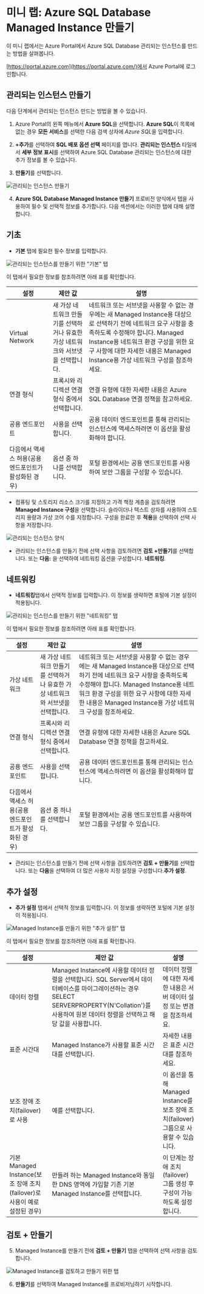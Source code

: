 ﻿# 미니 랩: Azure SQL Database Managed Instance 만들기

이 미니 랩에서는 Azure Portal에서 Azure SQL Database 관리되는 인스턴스를 만드는 방법을 살펴봅니다.

[https://portal.azure.com](https://portal.azure.com/)에서 Azure Portal에 로그인합니다.

## 관리되는 인스턴스 만들기

다음 단계에서 관리되는 인스턴스 만드는 방법을 볼 수 있습니다.

1. Azure Portal의 왼쪽 메뉴에서 **Azure SQL**을 선택합니다. **Azure SQL**이 목록에 없는 경우 **모든 서비스**를 선택한 다음 검색 상자에 *Azure SQL*을 입력합니다.

2. **+추가**를 선택하여 **SQL 배포 옵션 선택** 페이지를 엽니다. **관리되는 인스턴스** 타일에서 **세부 정보 표시**를 선택하여 Azure SQL Database 관리되는 인스턴스에 대한 추가 정보를 볼 수 있습니다.

3. **만들기**를 선택합니다.

![관리되는 인스턴스 만들기](../../Linked_Image_Files/demo_managed_sql_image1.png)

4. **Azure SQL Database Managed Instance 만들기** 프로비전 양식에서 탭을 사용하여 필수 및 선택적 정보를 추가합니다. 다음 섹션에서는 이러한 탭에 대해 설명합니다.

## 기초

* **기본** 탭에 필요한 필수 정보를 입력합니다.

![관리되는 인스턴스를 만들기 위한 "기본" 탭](../../Linked_Image_Files/demo_managed_sql_image2.png)

이 탭에서 필요한 정보를 참조하려면 아래 표를 확인합니다.

| 설정 | 제안 값 | 설명  |
|---------------------------------------------------|---------------------------------------------------------------------------------|-------------------------------------------------------------------------------------------------------------------------------------------------------------------------------------------------------------------------------------------------------------------------------------------------------------------------------------------------------------------------------------------------------------------------------------------------------------------------------------------------------------------------------------------------------------------------------------------------------------------------------------------------------------------------------------------------------------|
| Virtual Network | 새 가상 네트워크 만들기를 선택하거나 유효한 가상 네트워크와 서브넷을 선택합니다. | 네트워크 또는 서브넷을 사용할 수 없는 경우에는 새 Managed Instance용 대상으로 선택하기 전에 네트워크 요구 사항을 충족하도록 수정해야 합니다. Managed Instance용 네트워크 환경 구성을 위한 요구 사항에 대한 자세한 내용은 Managed Instance용 가상 네트워크 구성을 참조하세요. |
| 연결 형식 | 프록시와 리디렉션 연결 형식 중에서 선택합니다. | 연결 유형에 대한 자세한 내용은 Azure SQL Database 연결 정책을 참고하세요. |
| 공용 엔드포인트 | 사용을 선택합니다. | 공용 데이터 엔드포인트를 통해 관리되는 인스턴스에 액세스하려면 이 옵션을 활성화해야 합니다. |
| 다음에서 액세스 허용(공용 엔드포인트가 활성화된 경우) | 옵션 중 하나를 선택합니다. | 포털 환경에서는 공용 엔드포인트를 사용하여 보안 그룹을 구성할 수 있습니다. <br>  |


* 컴퓨팅 및 스토리지 리소스 크기를 지정하고 가격 책정 계층을 검토하려면 **Managed Instance 구성**을 선택합니다. 슬라이더나 텍스트 상자를 사용하여 스토리지 용량과 가상 코어 수를 지정합니다. 구성을 완료한 후 **적용**을 선택하여 선택 사항을 저장합니다.

![관리되는 인스턴스 양식](../../Linked_Image_Files/demo_managed_sql_image3.png)

* 관리되는 인스턴스를 만들기 전에 선택 사항을 검토하려면 **검토 +만들기**를 선택합니다. 또는 **다음:** 을 선택하여 네트워킹 옵션을 구성합니다. **네트워킹**.

## 네트워킹

* **네트워킹**탭에서 선택적 정보를 입력합니다. 이 정보를 생략하면 포털에 기본 설정이 적용됩니다.

![관리되는 인스턴스를 만들기 위한 "네트워킹" 탭](../../Linked_Image_Files/demo_managed_sql_image4.png)

이 탭에서 필요한 정보를 참조하려면 아래 표를 확인합니다.

| 설정 | 제안 값 | 설명  |
|---------------------------------------------------|---------------------------------------------------------------------------------|------------------------------------------------------------------------------------------------------------------------------------------------------------------------------------------------------------------------------------------------------------------------------------------------------------------------------|
| 가상 네트워크 | 새 가상 네트워크 만들기를 선택하거나 유효한 가상 네트워크와 서브넷을 선택합니다. | 네트워크 또는 서브넷을 사용할 수 없는 경우에는 새 Managed Instance용 대상으로 선택하기 전에 네트워크 요구 사항을 충족하도록 수정해야 합니다. Managed Instance용 네트워크 환경 구성을 위한 요구 사항에 대한 자세한 내용은 Managed Instance용 가상 네트워크 구성을 참조하세요. |
| 연결 형식 | 프록시와 리디렉션 연결 형식 중에서 선택합니다. | 연결 유형에 대한 자세한 내용은 Azure SQL Database 연결 정책을 참고하세요. |
| 공용 엔드포인트 | 사용을 선택합니다. | 공용 데이터 엔드포인트를 통해 관리되는 인스턴스에 액세스하려면 이 옵션을 활성화해야 합니다. |
| 다음에서 액세스 허용(공용 엔드포인트가 활성화된 경우) | 옵션 중 하나를 선택합니다. | 포털 환경에서는 공용 엔드포인트를 사용하여 보안 그룹을 구성할 수 있습니다. <br>  |

* 관리되는 인스턴스를 만들기 전에 선택 사항을 검토하려면 **검토 + 만들기**를 선택합니다. 또는 **다음**을 선택하여 더 많은 사용자 지정 설정을 구성합니다.**추가 설정**.

## 추가 설정

* **추가 설정** 탭에서 선택적 정보를 입력합니다. 이 정보를 생략하면 포털에 기본 설정이 적용됩니다.

![Managed Instance를 만들기 위한 "추가 설정" 탭](../../Linked_Image_Files/demo_managed_sql_image5.png)

이 탭에서 필요한 정보를 참조하려면 아래 표를 확인합니다.

| 설정 | 제안 값 | 설명  |
|-----------------------------------------------------------------------|------------------------------------------------------------------------------------------------------------------------------------------------------------------------------------------------------------|-----------------------------------------------------------------------------------------------------------------------------------------------------------------------|
| 데이터 정렬 | Managed Instance에 사용할 데이터 정렬을 선택합니다. SQL Server에서 데이터베이스를 마이그레이션하는 경우 SELECT SERVERPROPERTY(N'Collation')를 사용하여 원본 데이터 정렬을 선택하고 해당 값을 사용합니다. | 데이터 정렬에 대한 자세한 내용은 서버 데이터 설정 또는 변경을 참조하세요. |
| 표준 시간대 | Managed Instance가 사용할 표준 시간대를 선택합니다. | 자세한 내용은 표준 시간대를 참조하세요. |
| 보조 장애 조치(failover)로 사용 | 예를 선택합니다. | 이 옵션을 통해 Managed Instance를 보조 장애 조치(failover) 그룹으로 사용할 수 있습니다. |
| 기본 Managed Instance(보조 장애 조치(failover)로 사용이 예로 설정된 경우) | 만들려 하는 Managed Instance와 동일한 DNS 영역에 가입할 기존 기본 Managed Instance를 선택합니다. | 이 단계는 장애 조치(failover) 그룹 생성 후 구성이 가능하도록 설정합니다.  |


## 검토 + 만들기

5. Managed Instance를 만들기 전에 **검토 + 만들기** 탭을 선택하여 선택 사항을 검토합니다.

![Managed Instance를 검토하고 만들기 위한 탭](../../Linked_Image_Files/demo_managed_sql_image6.png)

6. **만들기**를 선택하여 Managed Instance를 프로비저닝하기 시작합니다.

 
